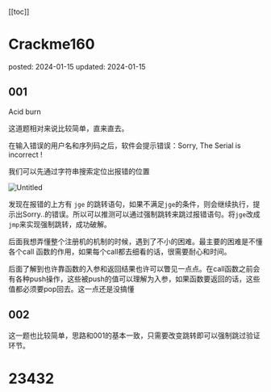 [[toc]]

# Crackme160

posted: 2024-01-15
updated: 2024-01-15

## 001

Acid burn

这道题相对来说比较简单，直来直去。

在输入错误的用户名和序列码之后，软件会提示错误：Sorry, The Serial is incorrect ! 

我们可以先通过字符串搜索定位出报错的位置

![Untitled](Crackme160%20141ee5050fe745e186c6e03e3951c973/Untitled.png)

发现在报错的上方有 `jge` 的跳转语句，如果不满足`jge`的条件，则会继续执行，提示出Sorry..的错误。所以可以推测可以通过强制跳转来跳过报错语句。将`jge`改成 `jmp`来实现强制跳转，成功破解。

后面我想弄懂整个注册机的机制的时候，遇到了不小的困难。最主要的困难是不懂各个call 函数的作用，如果每个call都去细看的话，很需要耐心和时间。

后面了解到也许靠函数的入参和返回结果也许可以瞥见一点点。在call函数之前会有各种push操作，这些被push的值可以理解为入参，如果函数要返回的话，这些值都必须要pop回去。这一点还是没搞懂

## 002

这一题也比较简单，思路和001的基本一致，只需要改变跳转即可以强制跳过验证环节。

# 23432